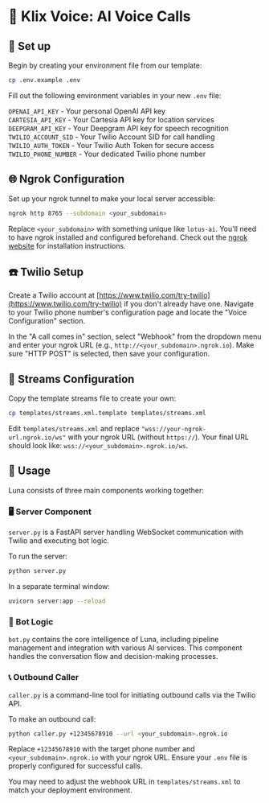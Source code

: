 # 🪷 Klix Voice: AI Voice Calls

## 🦩 Set up

Begin by creating your environment file from our template:

```bash
cp .env.example .env
```

Fill out the following environment variables in your new `.env` file:

`OPENAI_API_KEY` - Your personal OpenAI API key  
`CARTESIA_API_KEY` - Your Cartesia API key for location services  
`DEEPGRAM_API_KEY` - Your Deepgram API key for speech recognition  
`TWILIO_ACCOUNT_SID` - Your Twilio Account SID for call handling  
`TWILIO_AUTH_TOKEN` - Your Twilio Auth Token for secure access  
`TWILIO_PHONE_NUMBER` - Your dedicated Twilio phone number  

## 🌐 Ngrok Configuration

Set up your ngrok tunnel to make your local server accessible:

```bash
ngrok http 8765 --subdomain <your_subdomain>
```

Replace `<your_subdomain>` with something unique like `lotus-ai`. You'll need to have ngrok installed and configured beforehand. Check out the [ngrok website](https://download.ngrok.com) for installation instructions.

## ☎️ Twilio Setup

Create a Twilio account at [https://www.twilio.com/try-twilio](https://www.twilio.com/try-twilio) if you don't already have one. Navigate to your Twilio phone number's configuration page and locate the "Voice Configuration" section.

In the "A call comes in" section, select "Webhook" from the dropdown menu and enter your ngrok URL (e.g., `http://<your_subdomain>.ngrok.io`). Make sure "HTTP POST" is selected, then save your configuration.

## 🔄 Streams Configuration

Copy the template streams file to create your own:

```bash
cp templates/streams.xml.template templates/streams.xml
```

Edit `templates/streams.xml` and replace `"wss://your-ngrok-url.ngrok.io/ws"` with your ngrok URL (without `https://`). Your final URL should look like: `wss://<your_subdomain>.ngrok.io/ws`.

## 🎴 Usage

Luna consists of three main components working together:

### 🖥️ Server Component

`server.py` is a FastAPI server handling WebSocket communication with Twilio and executing bot logic.

To run the server:

```bash
python server.py
```

In a separate terminal window:

```bash
uvicorn server:app --reload
```

### 🧠 Bot Logic

`bot.py` contains the core intelligence of Luna, including pipeline management and integration with various AI services. This component handles the conversation flow and decision-making processes.

### 📞 Outbound Caller

`caller.py` is a command-line tool for initiating outbound calls via the Twilio API.

To make an outbound call:

```bash
python caller.py +12345678910 --url <your_subdomain>.ngrok.io
```

Replace `+12345678910` with the target phone number and `<your_subdomain>.ngrok.io` with your ngrok URL. Ensure your `.env` file is properly configured for successful calls.

You may need to adjust the webhook URL in `templates/streams.xml` to match your deployment environment.
